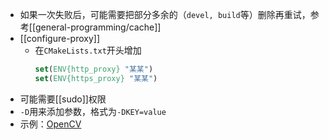 - 如果一次失败后，可能需要把部分多余的（`devel, build`等）删除再重试，参考[[general-programming/cache]]
- [[configure-proxy]]
  - 在`CMakeLists.txt`开头增加
    ```cmake
    set(ENV{http_proxy} "某某")
    set(ENV{https_proxy} "某某")
    ```
- 可能需要[[sudo]]权限
- `-D`用来添加参数，格式为`-DKEY=value`
- 示例：[OpenCV](https://docs.opencv.org/4.2.0/d7/d9f/tutorial_linux_install.html)